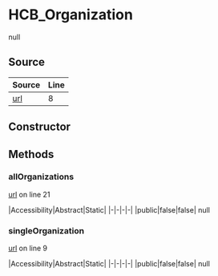 # HCB_Organization

null
## Source
|Source|Line|
|-|-|
|[url](https://github.com/devramsean0/hcb.js/blob/90a2904/src/api_endpoints/organization.ts#L8)|8|
## Constructor
## Methods
### allOrganizations
[url](https://github.com/devramsean0/hcb.js/blob/90a2904/src/api_endpoints/organization.ts#L21) on line 21  

|Accessibility|Abstract|Static|
|-|-|-|-|
|public|false|false|
null

### singleOrganization
[url](https://github.com/devramsean0/hcb.js/blob/90a2904/src/api_endpoints/organization.ts#L9) on line 9  

|Accessibility|Abstract|Static|
|-|-|-|-|
|public|false|false|
null
